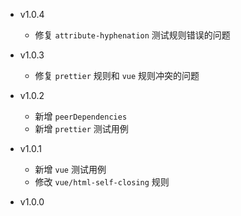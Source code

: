 * v1.0.4
  * 修复 `attribute-hyphenation` 测试规则错误的问题

* v1.0.3
  * 修复 `prettier` 规则和 `vue` 规则冲突的问题

* v1.0.2
  * 新增 `peerDependencies`
  * 新增 `prettier` 测试用例

* v1.0.1
  * 新增 `vue` 测试用例
  * 修改 `vue/html-self-closing` 规则

* v1.0.0